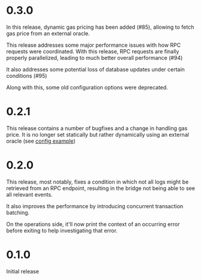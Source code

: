 # 0.3.0

In this release, dynamic gas pricing has been added
(#85), allowing to fetch gas price from an external
oracle.

This release addresses some major performance issues
with how RPC requests were coordinated. With this release,
RPC requests are finally properly parallelized, leading
to much better overall performance (#94)

It also addresses some potential loss of database updates
under certain conditions (#95)

Along with this, some old configuration options were
deprecated.

# 0.2.1

This release contains a number of bugfixes and a change in handling gas price.
It is no longer set statically but rather dynamically using an external oracle
(see [config example](examples/config.toml))

# 0.2.0

This release, most notably, fixes a condition in which not all logs might be
retrieved from an RPC endpoint, resulting in the bridge not being able to
see all relevant events.

It also improves the performance by introducing concurrent transaction batching.

On the operations side, it'll now print the context of an occurring error
before exiting to help investigating that error.

# 0.1.0

Initial release

